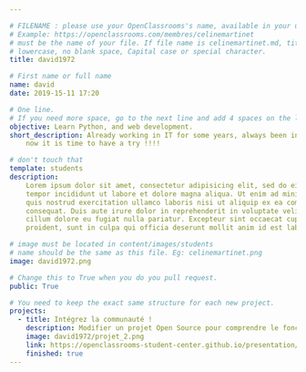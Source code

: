 ```yaml
---

# FILENAME : please use your OpenClassrooms's name, available in your url.
# Example: https://openclassrooms.com/membres/celinemartinet
# must be the name of your file. If file name is celinemartinet.md, title is celinemartinet.
# lowercase, no blank space, Capital case or special character.
title: david1972

# First name or full name
name: david
date: 2019-15-11 17:20

# One line.
# If you need more space, go to the next line and add 4 spaces on the left, as in 'description'.
objective: Learn Python, and web development.
short_description: Already working in IT for some years, always been intersted in programming 
    now it is time to have a try !!!! 

# don't touch that
template: students
description:
    Lorem ipsum dolor sit amet, consectetur adipisicing elit, sed do eiusmod
    tempor incididunt ut labore et dolore magna aliqua. Ut enim ad minim veniam,
    quis nostrud exercitation ullamco laboris nisi ut aliquip ex ea commodo
    consequat. Duis aute irure dolor in reprehenderit in voluptate velit esse
    cillum dolore eu fugiat nulla pariatur. Excepteur sint occaecat cupidatat non
    proident, sunt in culpa qui officia deserunt mollit anim id est laborum.

# image must be located in content/images/students
# name should be the same as this file. Eg: celinemartinet.png
image: david1972.png

# Change this to True when you do you pull request.
public: True

# You need to keep the exact same structure for each new project.
projects:
  - title: Intégrez la communauté !
    description: Modifier un projet Open Source pour comprendre le fonctionnement de Git, de Github et des pull requests. 
    image: david1972/projet_2.png
    link: https://openclassrooms-student-center.github.io/presentation/students/ratus.html
    finished: true
--- 
```

